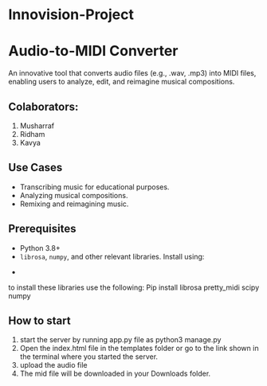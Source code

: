 # Innovision-Project 

# Audio-to-MIDI Converter
An innovative tool that converts audio files (e.g., .wav, .mp3) into MIDI files, enabling users to analyze, edit, and reimagine musical compositions.  

## Colaborators:
1. Musharraf
2. Ridham
3. Kavya

## Use Cases  
- Transcribing music for educational purposes. 
- Analyzing musical compositions. 
- Remixing and reimagining music. 

## Prerequisites  
- Python 3.8+ 
- `librosa`, `numpy`, and other relevant libraries. Install using: 
-  ```bash
to install these libraries use the following:
Pip install librosa pretty_midi scipy numpy

## How to start
1. start the server by running app.py file as python3 manage.py
2. Open the index.html file in the templates folder or go to the link shown in the terminal where you started the server.
3. upload the audio file
4. The mid file will be downloaded in your Downloads folder.
